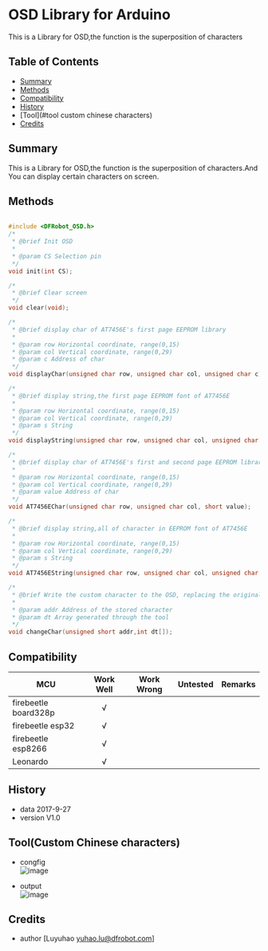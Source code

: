 # OSD Library for Arduino
This is a Library for OSD,the function is the superposition of characters
## Table of Contents

* [Summary](#summary)
* [Methods](#methods)
* [Compatibility](#compatibility)
* [History](#history)
* [Tool](#tool custom chinese characters)
* [Credits](#credits)

<snippet>
<content>

## Summary
This is a Library for OSD,the function is the superposition of characters.And You can display certain characters on screen.

## Methods

```C++

#include <DFRobot_OSD.h>
/*
 * @brief Init OSD
 *
 * @param CS Selection pin
 */
void init(int CS);

/*
 * @brief Clear screen
 */
void clear(void);

/*
 * @brief display char of AT7456E's first page EEPROM library
 *
 * @param row Horizontal coordinate, range(0,15)
 * @param col Vertical coordinate, range(0,29)
 * @param c Address of char
 */
void displayChar(unsigned char row, unsigned char col, unsigned char c);

/*
 * @brief display string,the first page EEPROM font of AT7456E
 *
 * @param row Horizontal coordinate, range(0,15)
 * @param col Vertical coordinate, range(0,29)
 * @param s String
 */
void displayString(unsigned char row, unsigned char col, unsigned char *s); 

/*
 * @brief display char of AT7456E's first and second page EEPROM library
 *
 * @param row Horizontal coordinate, range(0,15)
 * @param col Vertical coordinate, range(0,29)
 * @param value Address of char
 */
void AT7456EChar(unsigned char row, unsigned char col, short value);

/*
 * @brief display string,all of character in EEPROM font of AT7456E
 *
 * @param row Horizontal coordinate, range(0,15)
 * @param col Vertical coordinate, range(0,29)
 * @param s String
 */
void AT7456EString(unsigned char row, unsigned char col, unsigned char *s);

/*
 * @brief Write the custom character to the OSD, replacing the original character
 *
 * @param addr Address of the stored character
 * @param dt Array generated through the tool
 */
void changeChar(unsigned short addr,int dt[]);

```

## Compatibility

MCU                | Work Well | Work Wrong | Untested  | Remarks
------------------ | :----------: | :----------: | :---------: | -----
firebeetle board328p |      √       |             |            | 
firebeetle esp32 |      √       |             |            | 
firebeetle esp8266 |      √       |             |            | 
Leonardo |      √       |             |            | 

## History

- data 2017-9-27
- version V1.0


## Tool(Custom Chinese characters)
* congfig <br>
![image](https://github.com/DFRobot/DFRobot_OSD/blob/master/image/config.png)

* output <br>
![image](https://github.com/DFRobot/DFRobot_OSD/blob/master/image/putout.png)

## Credits

- author [Luyuhao  <yuhao.lu@dfrobot.com>]
